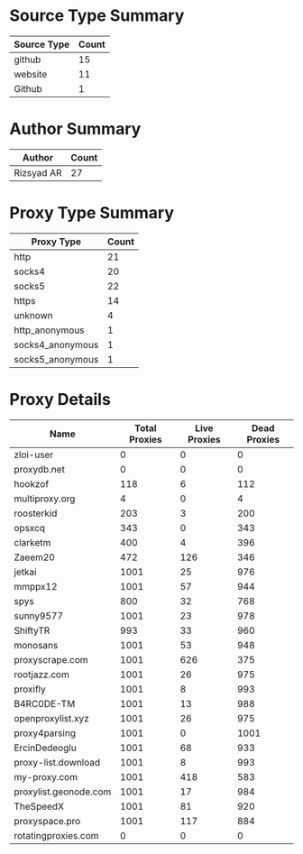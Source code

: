 # Source Type Summary

| Source Type | Count |
|-------------|-------|
| github | 15 |
| website | 11 |
| Github | 1 |


# Author Summary

| Author | Count |
|--------|-------|
| Rizsyad AR | 27 |


# Proxy Type Summary

| Proxy Type | Count |
|------------|-------|
| http | 21 |
| socks4 | 20 |
| socks5 | 22 |
| https | 14 |
| unknown | 4 |
| http_anonymous | 1 |
| socks4_anonymous | 1 |
| socks5_anonymous | 1 |


# Proxy Details

| Name | Total Proxies | Live Proxies | Dead Proxies |
|------|---------------|--------------|---------------|
| zloi-user | 0 | 0 | 0 |
| proxydb.net | 0 | 0 | 0 |
| hookzof | 118 | 6 | 112 |
| multiproxy.org | 4 | 0 | 4 |
| roosterkid | 203 | 3 | 200 |
| opsxcq | 343 | 0 | 343 |
| clarketm | 400 | 4 | 396 |
| Zaeem20 | 472 | 126 | 346 |
| jetkai | 1001 | 25 | 976 |
| mmppx12 | 1001 | 57 | 944 |
| spys | 800 | 32 | 768 |
| sunny9577 | 1001 | 23 | 978 |
| ShiftyTR | 993 | 33 | 960 |
| monosans | 1001 | 53 | 948 |
| proxyscrape.com | 1001 | 626 | 375 |
| rootjazz.com | 1001 | 26 | 975 |
| proxifly | 1001 | 8 | 993 |
| B4RC0DE-TM | 1001 | 13 | 988 |
| openproxylist.xyz | 1001 | 26 | 975 |
| proxy4parsing | 1001 | 0 | 1001 |
| ErcinDedeoglu | 1001 | 68 | 933 |
| proxy-list.download | 1001 | 8 | 993 |
| my-proxy.com | 1001 | 418 | 583 |
| proxylist.geonode.com | 1001 | 17 | 984 |
| TheSpeedX | 1001 | 81 | 920 |
| proxyspace.pro | 1001 | 117 | 884 |
| rotatingproxies.com | 0 | 0 | 0 |
